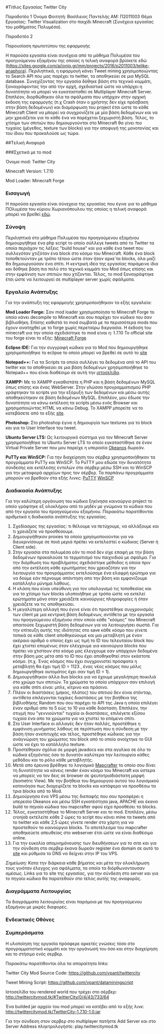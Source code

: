 #Τίτλος Εργασίας Twitter City 

Παραδοτέο 1
Όνομα Φοιτητή: Βασίλειος Παντελής
ΑΜ: Π2011003
Θέμα Εργασίας: Twitter Visualization στο παιχίδι Minecraft (Συνέχεια εργασίας του μαθήματος Πολυμέσα).

Παραδοτέο 2

Παρουσίαση πρωτοτύπου της εφαρμογής

Η παρούσα εργασία είναι συνέχεια από το μάθημα Πολυμέσα του προηγούμενου εξαμήνου της οποίας η τελική αναφορά βρίσκετε εδώ (https://sites.google.com/a/ionio.gr/mm/projects/2016/p2011003/telike-anaphora). Περιληπτικά, η εφαρμογή κάνει Tweet mining χρησιμοποιώντας το Search API που μας παρέχει το twitter, τα αποθηκεύει σε μια MySQL database. Συνεχίζοντας την εργασία δόθηκε βάση στο τεχνικό κομμάτι, ξαναγράφοντας την από την αρχή, σχεδιαστικέ ώστε να υπάρχει η δυνατότητα να μπορεί να εγκατασταθεί σε Multiplayer Minecraft Server. Επιπλέον, διορθώθηκαν όλα τα σφάλματα που υπήρχαν στην αρχική έκδοση της εφαρμογής (π.χ Crash όταν ο χρήστης δεν είχε πρόσβαση στην βάση δεδομένων) και διαμόρφωση του project έτσι ώστε το κάθε Minecraft Client να μπορεί να συγχρονίζετε με μία βάση δεδομένων και να μην χρειάζεται για το κάθε ένα να παρέχεται ξεχωριστή βάση. Τέλος, το χτίσιμο των σπιτιών που δημιουργούνται στο Minecraft θα γίνει πιο τυχαίος (μέγεθος, texture των blocks) για την αποφυγή της μονοτονίας και του ίδιου που προκαλούσε ως τώρα.

##Tελική Αναφορά

###Σχετικά με το mod

Όνομα mod: Twitter City

Minecraft Version: 1.7.10

Mod Loader: Minecraft Forge


### Εισαγωγή

Η παρούσα εργασία είναι σύνεχεια της εργασίας που έγινε για το μάθημα ΠΟλυμέσα του 
κύριου Χωριανόπουλου της οποίας η τελική αναφορά μπορεί να βρεθεί [εδώ](https://sites.google.com/a/ionio.gr/mm/projects/2016/p2011003/telike-anaphora).


### Σύνοψη

Περιληπτικά στο μάθημα Πολυμέσα του προηγούμενου εξαμήνου δημιουργήθηκε ένα php script το οποίο σύλλεγε tweets από το Twitter τα οποία περιάχαν τις λέξεις "build house"
και για κάθε ένα tweet που συλλεγόταν χτιζόταν ένα block στο κόσμο του Minecraft. Κάθε ένα block τοποθετούνταν με τρόπο τέτοιο ώστε όταν ήταν αρκε΄τα blocks, όλα μαζί θα δημιουργούσαν ένα σπίτι.
Η κεντρική ιδέα της εργασίας παράμεινε ίδια και δόθηκε βάση πιο πολύ στο τεχνικό κομμάτι του Mod όπως επίσης και στην εμφάνιση των σπιτιών που χτίζονται. Τέλος, το mod ξαναγράφτηκε έτσι ώστε να λειτουργεί
σε multiplayer server χωρίς σφάλματα.


### Εργαλεία Ανάπτυξης

Για την ανάπτυξη της εφαρμογής χρησιμοποιήθηκαν τα εξής εργαλεία:

**Mod Loader Forge:**
 Σαν mod loader χρησιμοποίησα το Minecraft Forge το οποίο κάνει decompile το Μinecraft και σου παρέχει τον κώδικα του σαν βιβλιοθήκη. Επίσης καθιστά το mod συμβατά με τα περισσότερα mods που έχουν ανατηχθεί με το forge χωρίς περεταίρω διεργασία. Η έκδοση του minecraft για την οποία σχεδιάστηκε το mod είναι η: 1.7.10 
Το official site του forge είναι το εξής: [Minecraft Forge](http://files.minecraftforge.net/ "Minecraft Forge")

**Eclipse IDE:**
Για την συγγραφή κώδικα για το Mod που δημιουργήθηκε χρησιμοποιήθηκε το eclipse το οποίο μπορεί να βρεθεί σε αυτό το [site](https://eclipse.org/ "Eclipse IDE")

**Notepad++:**
Για τα Scripts τα οποία συλλέγει τα δεδομένα από το API του twitter και τα αποθηκεύει σε μια βάση δεδομένων χρησιμοποιήθηκε το Notepad++ που είναι διαθέσιμο σε αυτή την [ιστοσελίδα](https://notepad-plus-plus.org/download/v6.8.8.html "Notepad++").

**XAMPP:**
Με το  XAMPP εγκαθιστάτε η PHP και η βάση δεδομένων MySQL όπως επίσης και ένας WebServer. Στην γλώσσα προγραμματισμού PHP γράφτηκαν τα scripts για την εξόρυξη των δεδομένων και μέσω αυτής αποθηκεύτηκαν σε βάση δεδομένων MySQL. Επιπλέον, μου έδωσε την δυνατότητα να κάνω εκτέλεση τα scripts μέσω ενός Browser και χρησιμοποιώντας HTML να κάνω Debug. Το XAMPP μπορείτε να το κατεβάσετε από το εξής [site](https://www.apachefriends.org/index.html).

**Photoshop:**
Στο photoshop έγινε η δημιουργία των textures για το block και για το User Interface του tweet.

**Ubuntu Server LTS:**
Ως λειτουργικό σύστημα για τον Minecraft Server χρησιμοποιήθηκε το Ubuntu Server LTS το οποίο εγκαταστίθηκε σε έναν Virtual Private Server που μου παρείχε η υπερασία [Okeanos](https://okeanos.grnet.gr/home/) δωρεάν.

**PuTTy και WinSCP:**
Για την διαχείρηση του σέρβερ χρησιμοποιήθηκαν τα προγράμματα PuTTy και WinSCP. Το PuTTY μου εδώσε την δυνατότητα σύνδεσης και εκτέλεσης εντολών στο σέρβερ μέσω SSH και το WinSCP για την μεταφορά αρχείων προς τον σέρβερ. Τα παρπάνω προγράμματα μπορούν να βρεθούν στα εξής λινκς: [PuTTY](http://www.chiark.greenend.org.uk/~sgtatham/putty/download.html "PuTTY")  [WinSCP](https://winscp.net/eng/download.php "WinSCP")


### Διαδικασία Ανάπτυξης

Για την καλύτερη οργάνωση του κώδικα ξηκίνησα καινούργιο project το οποίο γράφτηκε εξ ολοκλήρου από το μηδέν με γνώμονα το κώδικα που από την εργασία του προηγούμενου εξαμήνου. Παρακάτω παρατίθονται αριθμιτικά η διαδικασία ανάπτυξης της εργασίας.

1. Σχεδίασμος της εργασίας: τι θέλουμε να πετύχουμε, να αλλάξουμε και τι χρειάζετε να προσθέσουμε.
2. Δημιουργήθηκαν proxies τα οποία χρησιμοποιούνται για να διευκρινίσουμε σε ποιά μεριά πρέπει να εκτελεστεί ο κώδικας (Server ή Client side).
3. Στην εργασία στα πολυμέσα εάν το mod δεν είχε επαφή με την βάση δεδομένων προκαλούσε το τερματισμό του παιχνιδιού με σφάλμα. Για την διόρθωση του προβλήματος σχεδιάστηκε μέθοδος η οποία πριν από την εκτέλεση κάθε ερωτήματος που χρειαζόταν για την λειτουργία του προγράμματος εκτελούσαμε ένα ελαφρή ερώτημα για να δούμε εάν πέρνουμε απάντηση απο την βάση και εμφανίζουμε κατάλληλο μύνημα λάθους.
4. Η κλάση που είναι υπεύθυνη για τον υπολογισμό τις τοποθεσίας και για το χτίσιμο των blocks υλοποιήθηκε με τρόπο ώστε να εκτελεί ερώτηματα μόνο οταν χρειάζετε καινούργιες πληροφορίες ή όταν χρειάζετε να τις αποθηκεύσει.
5. Η μεγαλύτερη αλλαγή που έγινε είναι ότι προστέθηκε συγχρονισμός των client με μια κεντρική βάση δεδομένων, αντίθετα με την εργασία του προηγούμενου εξαμήνου στον οποίο κάθε "κόσμος" του Minecraft απαιτούσε ξεχωριστή βάση δεδομένων για να λειτουργήσει σωστά. Για την επίτευξη αυτής της ιδιότητας στο save κάθε κόσμο που γίνετε τοπικά σε κάθε client αποθηκεύουμε και μια μεταβλητή με έναν ακέραιο αριθμό
ο οποίος έχει ως τιμή το ID του τελευταίου block που έχει χτιστεί επομένως όταν ελέγχουμε για καινούργια blocks που πρέπει να χτιστουν στο κόσμο μας έλεγχουμε εαν υπάρχουν δεδομένα στην βάση μας μέτα από το ID που έχει αποθηκεθτεί στον εκάστοτε κόσμο. (π.χ. Ένας κόσμος που έχει συγχρονιστεί πρόσφατα η μεταβλητή θα έχει τιμή ID = 1123 , ένας νέος κόσμος που μόλις δημιουργήθηκε αυτομάτος έχει σαν τιμή ID = 1).
6. Δημιουργήθηκαν άλλα δυο blocks για να έχουμε μεγαλήτερη ποικιλιά στο χρώμα των σπιτιών. Τα χρώματα τα οποία υπάρχουν σαν επιλογή για κάθε σπίτι είναι: μπλε, κίτρινο και πράσινο.
7. Πλέον οι διαστάσεις (μήκος, πλάτος) του σπιτιού δεν είναι στάνταρ, αντίθετα επιλέγονται τυχάιες διαστάσεις με την βοήθεια της βιβλιοθήκης Random που σου παρέχει το API της Java η οποία επιλέγει έναν αριθμό απο το 5 εώς το 10 για κάθε διάσταση. Επιπλέον, την στιγμή που "γεννιούνται" τυχαία οι διαστάσεις, επιλέγετε εξίσου τυχαία ένα απο τα χρώματα για να χτιστεί το επόμενο σπίτι.
8. Στο User Interface οι αλλαγές δεν ήταν πολλές, προστέθηκε η εμφάνιση μυνήματος λάθους σε περίπτωση που η σύνδεση με την βάση ήταν ανεπιτυχής και τέλος, προστέθηκε κώδικας για την ανάγνώριση του χρώματος του block από το οποίο ανοίχτηκε το GUI ώστε να έχει το κατάλληλο texture.
9. Προστέθηκαν σχόλια σε μορφή javadocs και στα αγγλίκα σε όλο το κώδικα εξηγόντας όσο το δυνατόν καλύτερα την λειτουργία κάθες μεθόδου και το ρόλο κάθε μεταβλητής.
10. Μετά απο έρευνα βρέθηκε το λογισμικό [Mapcrafter](https://github.com/mapcrafter/mapcrafter) το οποίο σου δίνει τη δυνατότητα να κάνεις render έναν κόσμο του Minecraft και ύστερα να μπορείς να τον δεις σε browser σε ψευτοτρισδιάστατη μορφή (Isometric View). Με την βοήθεια του δημιουργού αυτού του λογισμικού κατανόησα πως διαχειρίζετε τα blocks και κατάφερα να προσθέσω τα τρια blocks από το Mod.
11. Δημιούργησα ένα VPS μέσω της διεπαφής που σου προσφέρει η υπερεσία Okeanos και μέσω SSH εγκατέστησα java, APACHE και έκανα build το πηγαίο κώδικα του mapcrafter αφού είχα προσθέσει τα blocks.
12. Τέλος, εγκαταστήθηκε το Minecraft Server και το mod. Επιπλέον, μέσω cronjob εκτελείτε κάθε 2 ώρες το script που κάνει mine τα tweets από το twitter και κάθε 2,5 ώρες γίνετε render στο χάρτη για να προστεθούν τα καινούργια blocks. Το αποτέλεσμα του mapcrafter αποθηκεύετε απευθείας στο webserver έτσι ώστε να είναι διαθέσιμο online.
13. Για την ευκολία απομνημόνευσης των διευθήνσεων για το σιτε και για την σύνδεση στο σερβερ έκανα δωρεάν register ένα domain σε αυτό το [site](http://www.dot.tk/en/index.html?lang=en "Dot TK") και ρύθμισα το DNS να δείχνει στην IP του VPS.

*Σημείωση:* Κατα την διάρκεια κάθε βήματος και μέτα την ολοκλήρωση τους γινόταν έλεγχος για σφάλματα, τα οποία τα διόρθωνοντουσαν αμέσως. Links για το site της εργασίας, για την σύνδεση στο server και για το πηγαίο κώδικα θα παρατεθούν στο τέλος αυτής της αναφοράς. 


### Διαγράμματα Λειτουργίας

Τα διαγράμματα λειτουργίας είναι παρόμοια με του προηγούμενου εξαμήνου με μικρές διαφορές.


### Ενδεικτικές Οθόνες


### Συμπεράσματα

Η υλοποίηση της εργασία πρόσφερε αρκετές γνώσεις τόσο στο προγραμματιστικό κομμάτι και την οργάνωσή του όσο και στην διαχείρηση και το στήσιμο ενός σερβερ.

Παρακάτω παρατίθονται όλα τα απαραίτητα links:

Twitter City Mod Source Code: https://github.com/vpant/twittercity

Tweet Mining Script: https://github.com/vpant/dataminingscript

Ιστοσελίδα του rendered world που τρέχει στο σέρβερ: http://twittercitymod.tk/#TwitterCity/0/4/43/733/64

Ένα builded jar αρχείο του mod μπορεί να κατέβει από το εξής λινκ: http://twittercitymod.tk/TwitterCity-1.7.10-1.0.jar

Για την σύνδεση στον σερβερ στο multiplayer πατήστε Add Server και στο Server Address πληκτρολογήστε: play.twittercitymod.tk


